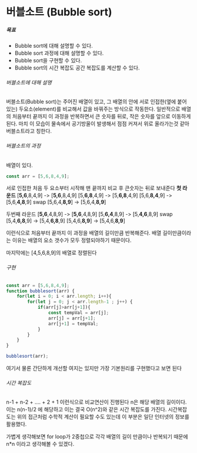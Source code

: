 # 버블소트 (Bubble sort)

##### 목표
- Bubble sort에 대해 설명할 수 있다.
- Bubble sort 과정에 대해 설명할 수 있다.
- Bubble sort을 구현할 수 있다.
- Bubble sort의 시간 복잡도 공간 복잡도를 계산할 수 있다.

###### 버블소트에 대해 설명
버블소트(Bubble sort)는 주어진 배열이 있고, 그 배열의 안에 서로 인접한(옆에 붙어있는) 두요소(element)를 비교해서 값을 바꿔주는 방식으로 작동한다.
일반적으로 배열의 처음부터 끝까지 이 과정을 반복하면서 큰 숫자를 뒤로, 작은 숫자를 앞으로 이동하게 된다.
마치 이 모습이 물속에서 공기방울이 발생해서 점점 커져서 위로 올라가는것 같아 버블소트라고 칭한다.

###### 버블소트의 과정
배열이 있다.
```js
const arr = [5,6,8,4,9];
```
서로 인접한 처음 두 요소부터 시작해 맨 끝까지 비교 후 큰숫자는 뒤로 보내준다
**첫 라운드**
[**5,6**,8,4,9] -> [**5,6**,8,4,9]
[5,**6,8**,4,9] -> [5,**6,8**,4,9]
[5,6,**8,4**,9] -> [5,6,**4,8**,9] swap
[5,6,4,**8,9**] -> [5,6,4,**8,9**]

두번째 라운드
[**5,6**,4,8,9] -> [**5,6**,4,8,9]
[5,**6,4**,8,9] -> [5,**4,6**,8,9] swap
[5,4,**6,8**,9] -> [5,4,**6,8**,9]
[5,4,6,**8,9**] -> [5,4,6,**8,9**]

이런식으로 처음부터 끝까지 이 과정을 배열의 길이만큼 반복해준다. 배열 길이만큼이라는 이유는 배열의 요소 갯수가 모두 정렬되야하기 때문이다.

마지막에는
[4,5,6,8,9]의 배열로 정렬된다

###### 구현
```js
const arr = [5,6,8,4,9];
function bubblesort(arr) {
	for(let i = 0; i < arr.length; i++){
		for(let j = 0; j < arr.length-1 ; j++) {
			if(arr[j]>arr[j+1]){
				const tempVal = arr[j];
				arr[j] = arr[j+1];
				arr[j+1] = tempVal;
			}
		}
	}
}

bubblesort(arr);
```

여기서 물론 간단하게 개선할 여지는 있지만 가장 기본원리를 구현했다고 보면 된다

###### 시간 복잡도

n-1 + n-2 + .... + 2 + 1
이런식으로 비교연산이 진행된다
n은 해당 배열의 길이이다.
이는 n(n-1)/2 에 해당하고 이는 결국 O(n^2)와 같은 시간 복잡도를 가진다.
시간복잡도는 위의 접근처럼 수학적 계산이 필요할 수도 있는데 이 부분은 일단 인터넷의 정보를 활용했다.

가볍게 생각해보면
for loop가 2중첩으로 각각 배열의 길이 만큼이나 반복되기 때문에 n*n 이라고 생각해볼 수 있겠다.
